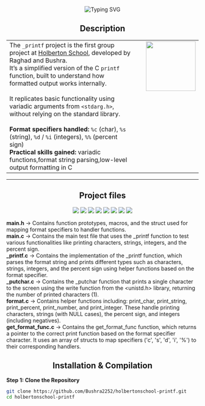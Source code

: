<p align="center">
  <img src="https://readme-typing-svg.herokuapp.com?center=true&size=28&duration=3000&pause=1000&color=36BCF7&width=435&lines=Welcome+to+_printf+Project!;Custom+C+Printf+Function;" alt="Typing SVG" />
</p>
   
<h2 align="center">Description</h2>
<table>
  <tr>
    <td style="text-align:left;">
      The <code>_printf</code> project is the first group project at <a href="https://www.holbertonschool.com/">Holberton School</a>, developed by Raghad and Bushra.<br>
      It’s a simplified version of the C <code>printf</code> function, built to understand how formatted output works internally.<br><br> 
      It replicates basic functionality using variadic arguments from <code>&lt;stdarg.h&gt;</code>, without relying on the standard library.<br><br>
      <strong>Format specifiers handled:</strong> <code>%c</code> (char), <code>%s</code> (string), <code>%d</code> / <code>%i</code> (integers), <code>%%</code> (percent sign)<br>
      <strong>Practical skills gained:</strong> variadic functions,format string parsing,low-level output formatting in C
    </td>
    <td style="width:150px; text-align:right; vertical-align:top;">
      <img src="https://github.com/user-attachments/assets/5f8d33ce-fed8-438a-935c-a9916afef26e" width="130">
    </td>
  </tr>
</table>

---

<h2 align="center">Project files</h2>


<p align="center">
  <a href="#"><img src="https://img.shields.io/badge/_printf.c-blue?style=flat-square" /></a>
  <a href="#"><img src="https://img.shields.io/badge/_putchar.c-green?style=flat-square" /></a>
  <a href="#"><img src="https://img.shields.io/badge/format.c-purple?style=flat-square" /></a>
  <a href="#"><img src="https://img.shields.io/badge/get_format_func.c-orange?style=flat-square" /></a>
  <a href="#"><img src="https://img.shields.io/badge/main.h-red?style=flat-square" /></a>
  <a href="#"><img src="https://img.shields.io/badge/README.md-brightgreen?style=flat-square" /></a>
  <a href="#"><img src="https://img.shields.io/badge/man_3_printf-gray?style=flat-square" /></a>
  <a href="#"><img src="https://img.shields.io/badge/test/main.c-yellow?style=flat-square" /></a>
</p>


**main.h**             → Contains function prototypes, macros, and the struct used for mapping format specifiers to handler functions.  
**main.c**             → Contains the main test file that uses the _printf function to test various functionalities like printing characters, strings, integers, and the percent sign.  
**_printf.c**          → Contains the implementation of the _printf function, which parses the format string and prints different types such as characters, strings, integers, and the percent sign using helper functions based on the format specifier.  
**_putchar.c**         → Contains the _putchar function that prints a single character to the screen using the write function from the <unistd.h> library, returning the number of printed characters (1).  
**format.c**           → Contains helper functions including: print_char, print_string, print_percent, print_number, and print_integer. These handle printing characters, strings (with NULL cases), the percent sign, and integers (including negatives).  
**get_format_func.c**  → Contains the get_format_func function, which returns a pointer to the correct print function based on the format specifier character. It uses an array of structs to map specifiers ('c', 's', 'd', 'i', '%') to their corresponding handlers.



<h2 align="center">Installation & Compilation</h2>

**Step 1: Clone the Repository**

```bash
git clone https://github.com/Bushra2252/holbertonschool-printf.git
cd holbertonschool-printf



